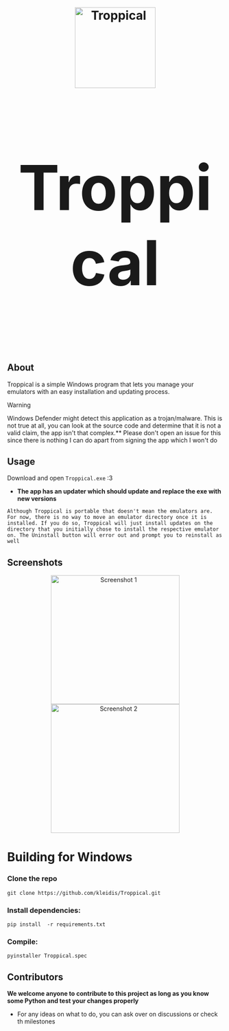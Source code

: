 <h1 align="center">
  <img src="https://raw.githubusercontent.com/kleidis/Troppical/refs/heads/master/icons/assets/Troppical.svg" alt="Troppical" width="188"/>
</p>
<p align="center" style="font-size:144px;">
  <strong>Troppical</strong>
</h1>

## About

Troppical is a simple Windows program that lets you manage your emulators with an easy installation and updating process.

> [!WARNING]
> Windows Defender might detect this application as a trojan/malware. This is not true at all, you can look at the source code and determine that it is not a valid claim,  the app isn't that complex.**
> Please don't open an issue for this since there is nothing I can do apart from signing the app which I won't do

## Usage

Download and open `Troppical.exe` :3 
   - **The app has an updater which should update and replace the exe with new versions**


```Although Troppical is portable that doesn't mean the emulators are. For now, there is no way to move an emulator directory once it is installed. If you do so, Troppical will just install updates on the directory that you initially chose to install the respective emulator on. The Uninstall button will error out and prompt you to reinstall as well```

## Screenshots

<p align="center">
  <img src="https://github.com/user-attachments/assets/2a8e078b-b432-4e9e-a729-657b73d2e48b" alt="Screenshot 1" width="300"/>
  <img src="https://github.com/user-attachments/assets/340b6412-8006-461c-8730-4bf6b86e6666" alt="Screenshot 2" width="300"/>
</p>


# Building for Windows

### Clone the repo

```
git clone https://github.com/kleidis/Troppical.git
```
### Install dependencies:

```
pip install  -r requirements.txt
```
### Compile:
```
pyinstaller Troppical.spec
```
## Contributors 

**We welcome anyone to contribute to this project as long as you know **some** Python and test your changes properly**

- For any ideas on what to do, you can ask over on discussions or check th milestones



